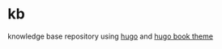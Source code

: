 # kb

knowledge base repository using [hugo](https://gohugo.io/) and [hugo book theme](https://hugo-book-demo.netlify.app/)
